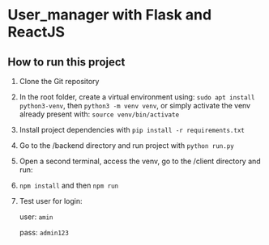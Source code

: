 # User_manager with Flask and ReactJS

## How to run this project

1. Clone the Git repository
2. In the root folder, create a virtual environment using:
  `sudo apt install python3-venv`, then 
  `python3 -m venv venv`, or simply activate the venv already present with: `source venv/bin/activate`
3. Install project dependencies with `pip install -r requirements.txt`
4. Go to the /backend directory and run project with `python run.py`
5. Open a second terminal, access the venv, go to the /client directory and run:
6. `npm install` and then `npm run`
7. Test user for login:

    user: `amin`

    pass: `admin123`

